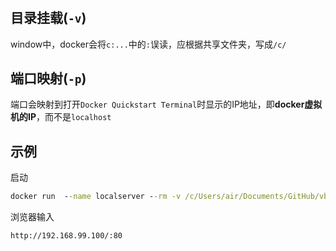 #

## 目录挂载(`-v`)

window中，docker会将`c:...`中的`:`误读，应根据共享文件夹，写成`/c/`

## 端口映射(`-p`)

端口会映射到打开`Docker Quickstart Terminal`时显示的IP地址，即**docker虚拟机的IP**，而不是`localhost`

## 示例

启动

```bat
docker run  --name localserver --rm -v /c/Users/air/Documents/GitHub/vback_sys:/usr/share/nginx/html:ro -p 80:80 -d nginx:stable-alpine
```

浏览器输入

`http://192.168.99.100/:80`
